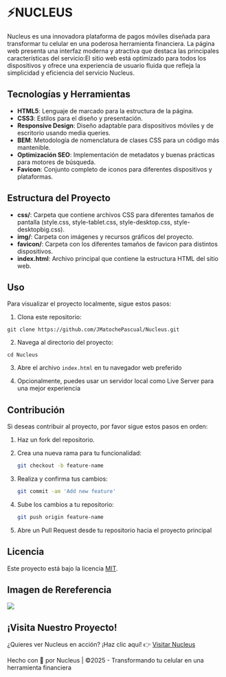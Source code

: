 # ⚡️NUCLEUS

Nucleus es una innovadora plataforma de pagos móviles diseñada para transformar tu celular en una poderosa herramienta financiera. La página web presenta una interfaz moderna y atractiva que destaca las principales características del servicio:El sitio web está optimizado para todos los dispositivos y ofrece una experiencia de usuario fluida que refleja la simplicidad y eficiencia del servicio Nucleus.

## Tecnologías y Herramientas

- **HTML5**: Lenguaje de marcado para la estructura de la página.
- **CSS3**: Estilos para el diseño y presentación.
- **Responsive Design**: Diseño adaptable para dispositivos móviles y de escritorio usando media queries.
- **BEM**: Metodología de nomenclatura de clases CSS para un código más mantenible.
- **Optimización SEO**: Implementación de metadatos y buenas prácticas para motores de búsqueda.
- **Favicon**: Conjunto completo de iconos para diferentes dispositivos y plataformas.

## Estructura del Proyecto

- **css/**: Carpeta que contiene archivos CSS para diferentes tamaños de pantalla (style.css, style-tablet.css, style-desktop.css, style-desktopbig.css).
- **img/**: Carpeta con imágenes y recursos gráficos del proyecto.
- **favicon/**: Carpeta con los diferentes tamaños de favicon para distintos dispositivos.
- **index.html**: Archivo principal que contiene la estructura HTML del sitio web.

## Uso

Para visualizar el proyecto localmente, sigue estos pasos:

1. Clona este repositorio:

```
git clone https://github.com/JMatochePascual/Nucleus.git
```

2. Navega al directorio del proyecto:

```
cd Nucleus
```

3. Abre el archivo `index.html` en tu navegador web preferido

4. Opcionalmente, puedes usar un servidor local como Live Server para una mejor experiencia

## Contribución

Si deseas contribuir al proyecto, por favor sigue estos pasos en orden:

1. Haz un fork del repositorio.

2. Crea una nueva rama para tu funcionalidad:
   ```bash
   git checkout -b feature-name
   ```
3. Realiza y confirma tus cambios:
   ```bash
   git commit -am 'Add new feature'
   ```
4. Sube los cambios a tu repositorio:
   ```bash
   git push origin feature-name
   ```
5. Abre un Pull Request desde tu repositorio hacia el proyecto principal

## Licencia

Este proyecto está bajo la licencia [MIT](https://opensource.org/licenses/MIT).

## Imagen de Rereferencia

![](https://i.postimg.cc/7P5ZmJG8/600shots-so.png)

## ¡Visita Nuestro Proyecto!

¿Quieres ver Nucleus en acción? ¡Haz clic aquí! 👉 [Visitar Nucleus](https://jmatochepascual.github.io/Nucleus/)

Hecho con 💚 por Nucleus | ©2025 - Transformando tu celular en una herramienta financiera
